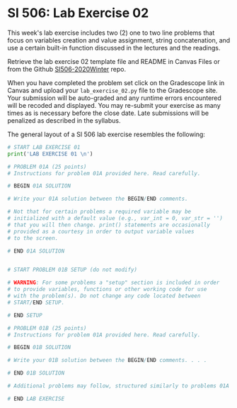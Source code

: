 # SI 506: Lab Exercise 02

This week's lab exercise includes two (2) one to two line problems that focus on variables
creation and value assignment, string concatenation, and use a certain built-in function 
discussed in the lectures and the readings.

Retrieve the lab exercise 02 template file and README in Canvas Files or from the Github
[SI506-2020Winter](https://github.com/umsi-arwhyte/SI506-2020Winter/tree/master/code/lab_exercise_02)
repo.

When you have completed the problem set click on the Gradescope link in Canvas and upload your
`lab_exercise_02.py` file to the Gradescope site.  Your submission will be auto-graded and any runtime
errors encountered will be recoded and displayed.  You may re-submit your exercise as many
times as is necessary before the close date.  Late submissions will be penalized as described
in the syllabus.

The general layout of a SI 506 lab exercise resembles the following:

```python
# START LAB EXERCISE 01
print('LAB EXERCISE 01 \n')

# PROBLEM 01A (25 points)
# Instructions for problem 01A provided here. Read carefully.

# BEGIN 01A SOLUTION

# Write your 01A solution between the BEGIN/END comments.

# Not that for certain problems a required variable may be
# initialized with a default value (e.g., var_int = 0, var_str = '')
# that you will then change. print() statements are occasionally
# provided as a courtesy in order to output variable values
# to the screen.

# END 01A SOLUTION


# START PROBLEM 01B SETUP (do not modify)

# WARNING: For some problems a "setup" section is included in order
# to provide variables, functions or other working code for use
# with the problem(s). Do not change any code located between
# START/END SETUP.

# END SETUP

# PROBLEM 01B (25 points)
# Instructions for problem 01A provided here. Read carefully.

# BEGIN 01B SOLUTION

# Write your 01B solution between the BEGIN/END comments. . . .

# END 01B SOLUTION

# Additional problems may follow, structured similarly to problems 01A and 01B above.

# END LAB EXERCISE
```
